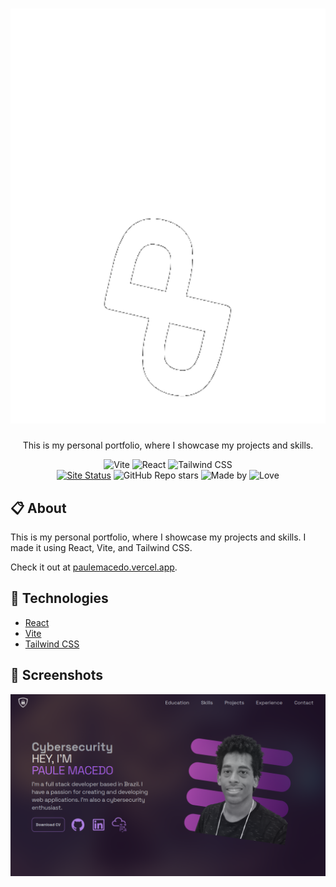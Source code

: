 <div align="center">
  <h1><img src="/public/icon.svg" alt="Portfolio Icon" /></h1>
  <p>This is my personal portfolio, where I showcase my projects and skills.</p>
  <div>
    <img src="https://img.shields.io/badge/vite-%23432E54.svg?style=for-the-badge&logo=vite&logoColor=white" alt="Vite" />
    <img src="https://img.shields.io/badge/React-432E54?style=for-the-badge&logo=react&logoColor=61DAFB" alt="React" />
    <img src="https://img.shields.io/badge/Tailwind_CSS-432E54?style=for-the-badge&logo=tailwind-css&logoColor=38B2AC" alt="Tailwind CSS" />
  </div>
  <div>
    <a href="http://paulemacedo.vercel.app"><img src="https://img.shields.io/website-up-down-432E54-red/http/paulemacedo.vercel.app.svg" alt="Site Status" /></a>
    <img src="https://img.shields.io/github/stars/paulemacedo/portifolio?style=flat&color=432E54" alt="GitHub Repo stars" />
    <img src="https://img.shields.io/badge/Made%20by-Paule-432E54.svg" alt="Made by" />
    <img src="https://img.shields.io/badge/Made%20with%20-❤️-432E54.svg" alt="Love" />
  </div>
</div>


## 📋 About
This is my personal portfolio, where I showcase my projects and skills. I made it using React, Vite, and Tailwind CSS.

Check it out at [paulemacedo.vercel.app](http://paulemacedo.vercel.app).
## 🚀 Technologies

- [React](https://reactjs.org/)
- [Vite](https://vitejs.dev/)
- [Tailwind CSS](https://tailwindcss.com/)

## 📸 Screenshots
<p align="center">
  <img src="/public/og-image.png" alt="Portfolio Screenshot" />
</p>
